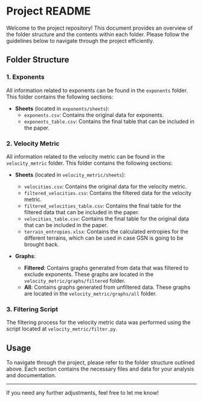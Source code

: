 # Project README

Welcome to the project repository! This document provides an overview of the folder structure and the contents within each folder. Please follow the guidelines below to navigate through the project efficiently.

## Folder Structure

### 1. Exponents

All information related to exponents can be found in the `exponents` folder. This folder contains the following sections:

- **Sheets** (located in `exponents/sheets`):
  - `exponents.csv`: Contains the original data for exponents.
  - `exponents_table.csv`: Contains the final table that can be included in the paper.

### 2. Velocity Metric

All information related to the velocity metric can be found in the `velocity_metric` folder. This folder contains the following sections:

- **Sheets** (located in `velocity_metric/sheets`):
  - `velocities.csv`: Contains the original data for the velocity metric.
  - `filtered_velocities.csv`: Contains the filtered data for the velocity metric.
  - `filtered_velocities_table.csv`: Contains the final table for the filtered data that can be included in the paper.
  - `velocities_table.csv`: Contains the final table for the original data that can be included in the paper.
  - `terrain_entropies.xlsx`: Contains the calculated entropies for the different terrains, which can be used in case GSN is going to be brought back.

- **Graphs**:
  - **Filtered**: Contains graphs generated from data that was filtered to exclude exponents. These graphs are located in the `velocity_metric/graphs/filtered` folder.
  - **All**: Contains graphs generated from unfiltered data. These graphs are located in the `velocity_metric/graphs/all` folder.

### 3. Filtering Script

The filtering process for the velocity metric data was performed using the script located at `velocity_metric/filter.py`.

## Usage

To navigate through the project, please refer to the folder structure outlined above. Each section contains the necessary files and data for your analysis and documentation.

---

If you need any further adjustments, feel free to let me know!